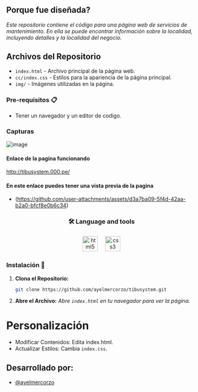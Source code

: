 <h1 aling="center"></h1>

<p aling="left"></p>

## Porque fue diseñada?
_Este repositorio contiene el código para una página web de servicios de mantenimiento. En ella se puede encontrar información sobre la localidad, incluyendo detalles y la localidad del negocio._

## Archivos del Repositorio

- `index.html` - Archivo principal de la página web.
- `cc/index.css` - Estilos para la apariencia de la página principal.
- `img/` - Imágenes utilizadas en la página.

### Pre-requisitos 📋

- Tener un navegador y un editor de codigo.

### Capturas

![image](https://github.com/user-attachments/assets/fe8196a2-37c2-4686-b1e3-9e62998ebad7)
#### Enlace de la pagina funcionando
http://tibusystem.000.pe/
#### En este enlace puedes tener una vista previa de la pagina
- (https://github.com/user-attachments/assets/d3a7ba09-5f4d-42aa-b2a0-bfcf8e0b6c34)


###

<h3 align="center">🛠 Language and tools</h3>

###

<div align="center">
  <img src="https://cdn.jsdelivr.net/gh/devicons/devicon/icons/html5/html5-original.svg" height="40" alt="html5 logo"  />
  <img width="12" />
  <img src="https://cdn.jsdelivr.net/gh/devicons/devicon/icons/css3/css3-original.svg" height="40" alt="css3 logo"  />
</div>





###


### Instalación 🔧

1. **Clona el Repositorio:**

   ```bash
   git clone https://github.com/ayelmercorzo/tibusystem.git
   

2. **Abre el Archivo:**
_Abre `index.html` en tu navegador para ver la página._

# Personalización

-	Modificar Contenidos: Edita index.html.
-	Actualizar Estilos: Cambia `index.css`.

<h2 aling="center">Desarrollado por:</h2>

- [@ayelmercorzo](https://www.github.com/ayelmercorzo)


